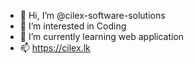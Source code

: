 - 👋 Hi, I’m @cilex-software-solutions
- 👀 I’m interested in Coding
- 🌱 I’m currently learning web application 
- 📫 https://cilex.lk

<!---
cilex-software-solutions/cilex-software-solutions is a ✨ special ✨ repository because its `README.md` (this file) appears on your GitHub profile.
You can click the Preview link to take a look at your changes.
--->
